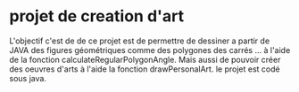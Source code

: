 # projet de creation d'art
L'objectif c'est de  de ce projet est de permettre de  dessiner a partir de JAVA des figures géométriques comme des  polygones des carrés ... à l'aide de la fonction calculateRegularPolygonAngle. Mais aussi de pouvoir créer  des oeuvres d'arts à l'aide la fonction drawPersonalArt.
le projet est codé sous java.
